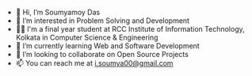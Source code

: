 - 👋 Hi, I’m Soumyamoy Das
- 👀 I’m interested in Problem Solving and Development
- 👨‍🎓 I'm a final year student at RCC Institute of Information Technology, Kolkata in Computer Science & Engineering
- 🌱 I’m currently learning Web and Software Development
- 💞️ I’m looking to collaborate on Open Source Projects
- 📫 You can reach me at i.soumya00@gmail.com

<!---
dassoumyamoy00/dassoumyamoy00 is a ✨ special ✨ repository because its `README.md` (this file) appears on your GitHub profile.
You can click the Preview link to take a look at your changes.
--->
